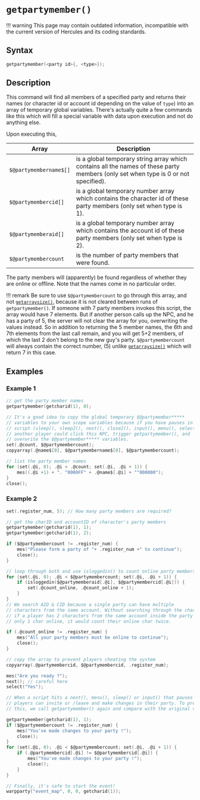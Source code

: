 # `getpartymember()`

!!! warning
	This page may contain outdated information, incompatible with the current version of Hercules and its coding standards.

## Syntax

```c
getpartymember(<party id>{, <type>});
```

## Description

This command will find all members of a specified party and returns their names (or character id or account id depending on the value of `type`) into an array of temporary global variables. There's actually quite a few commands like this which will fill a special variable with data upon execution and not do anything else.

Upon executing this,

| Array | Description |
| ----- | ----------- |
| `$@partymembername$[]` | is a global temporary string array which contains all the names of these party members (only set when type is 0 or not specified). |
| `$@partymembercid[]` | is a global temporary number array which contains the character id of these party members (only set when type is 1). |
| `$@partymemberaid[]` | is a global temporary number array which contains the account id of these party members (only set when type is 2). |
| `$@partymembercount` | is the number of party members that were found. |

The party members will (apparently) be found regardless of whether they are online or offline. Note that the names come in no particular order.

!!! remark
	Be sure to use `$@partymembercount` to go through this array, and not [`getarraysize()`](getarraysize.md), because it is not cleared between runs of `getpartymember()`. If someone with 7 party members invokes this script, the array would have 7 elements. But if another person calls up the NPC, and he has a party of 5, the server will not clear the array for you, overwriting the values instead. So in addition to returning the 5 member names, the 6th and 7th elements from the last call remain, and you will get 5+2 members, of which the last 2 don't belong to the new guy's party. `$@partymembercount` will always contain the correct number, (5) unlike [`getarraysize()`](getarraysize.md) which will return 7 in this case.

## Examples

### Example 1

```c
// get the party member names
getpartymember(getcharid(1), 0);

// It's a good idea to copy the global temporary $@partymember***** 
// variables to your own scope variables because if you have pauses in this 
// script (sleep(), sleep2(), next(), close2(), input(), menu(), select(), or prompt()), 
// another player could click this NPC, trigger getpartymember(), and 
// overwrite the $@partymember***** variables.
set(.@count, $@partymembercount);
copyarray(.@name$[0], $@partymembername$[0], $@partymembercount);

// list the party member names
for (set(.@i, 0); .@i < .@count; set(.@i, .@i + 1)) {
	mes((.@i +1) + ". ^0000FF" + .@name$[.@i] + "^000000");
}
close();
```

### Example 2

```c
set(.register_num, 5); // How many party members are required?

// get the charID and accountID of character's party members
getpartymember(getcharid(1), 1);
getpartymember(getcharid(1), 2);

if ($@partymembercount != .register_num) {
	mes("Please form a party of "+ .register_num +" to continue");
	close();
}

// loop through both and use isloggedin() to count online party members
for (set(.@i, 0); .@i < $@partymembercount; set(.@i, .@i + 1)) {
	if (isloggedin($@partymemberaid[.@i], $@partymembercid[.@i])) {
		set(.@count_online, .@count_online + 1);
	}
}
// We search AID & CID because a single party can have multiple 
// characters from the same account. Without searching through the charID, 
// if a player has 2 characters from the same account inside the party but 
// only 1 char online, it would count their online char twice.

if (.@count_online != .register_num) {
	mes("All your party members must be online to continue");
	close();
}

// copy the array to prevent players cheating the system
copyarray(.@partymembercid, $@partymembercid, .register_num);

mes("Are you ready ?");
next(); // careful here
select("Yes");

// When a script hits a next(), menu(), sleep() or input() that pauses the script, 
// players can invite or /leave and make changes in their party. To prevent 
// this, we call getpartymember() again and compare with the original values.

getpartymember(getcharid(1), 1);
if ($@partymembercount != .register_num) {
	mes("You've made changes to your party !");
	close();
}
for (set(.@i, 0); .@i < $@partymembercount; set(.@i, .@i + 1)) {
	if (.@partymembercid[.@i] != $@partymembercid[.@i]) {
		mes("You've made changes to your party !");
		close();
	}
}

// Finally, it's safe to start the event!
warpparty("event_map", 0, 0, getcharid(1));
```
